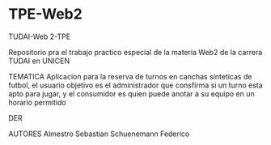 # TPE-Web2
TUDAI-Web 2-TPE

Repositorio pra el trabajo practico especial de la materia Web2 de la carrera TUDAI en UNICEN

TEMATICA
Aplicacion para la reserva de turnos en canchas sinteticas de futbol, el usuario objetivo es el administrador 
que consfirma si un turno esta apto para jugar, y el consumidor es quien puede anotar a su equipo en un horario permitido 

DER 

AUTORES
Almestro Sebastian
Schuenemann Federico

